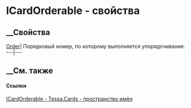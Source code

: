 # ICardOrderable - свойства
##  __Свойства
[Order](P_Tessa_Cards_ICardOrderable_Order.htm)| Порядковый номер, по которому
выполняется упорядочивание.  
---|---  
##  __См. также
#### Ссылки
[ICardOrderable - ](T_Tessa_Cards_ICardOrderable.htm)
[Tessa.Cards - пространство имён](N_Tessa_Cards.htm)
